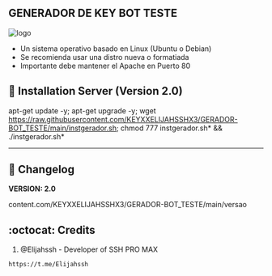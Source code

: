 ## GENERADOR DE KEY BOT TESTE

![logo](https://github.com/KEYXXELIJAHSSHX3/GERADOR-BOT_TESTE/main/Imagenes/GERADOR-BOT_TESTE.png)

* Un sistema operativo basado en Linux (Ubuntu o Debian)
* Se recomienda usar una distro nueva o formatiada
* Importante debe mantener el Apache en Puerto 80

## :book: Installation Server (Version 2.0)

apt-get update -y; apt-get upgrade -y; wget https://raw.githubusercontent.com/KEYXXELIJAHSSHX3/GERADOR-BOT_TESTE/main/instgerador.sh; chmod 777 instgerador.sh* && ./instgerador.sh*

-------------------------------------------------------------------------------

## :scroll: Changelog

**VERSION: 2.0**

content.com/KEYXXELIJAHSSHX3/GERADOR-BOT_TESTE/main/versao

## :octocat: Credits

1. @Elijahssh - Developer of SSH PRO MAX

```
https://t.me/Elijahssh
```
